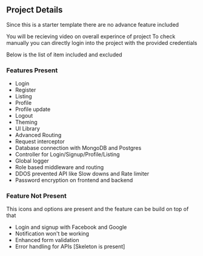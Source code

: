 ## Project Details
Since this is a starter template there are no advance feature included

You will be recieving video on overall experince of project
To check manually you can directly login into the project with the provided credentials

Below is the list of item included and excluded

### Features Present
- Login
- Register
- Listing
- Profile
- Profile update
- Logout
- Theming
- UI Library
- Advanced Routing
- Request interceptor
- Database connection with MongoDB and Postgres
- Controller for Login/Signup/Profile/Listing
- Global logger
- Role based middleware and routing
- DDOS prevented API like Slow downs and Rate limiter
- Password encryption on frontend and backend

### Feature Not Present
This icons and options are present and the feature can be build on top of that
- Login and signup with Facebook and Google
- Notification won't be working
- Enhanced form validation
- Error handling for APIs [Skeleton is present]

